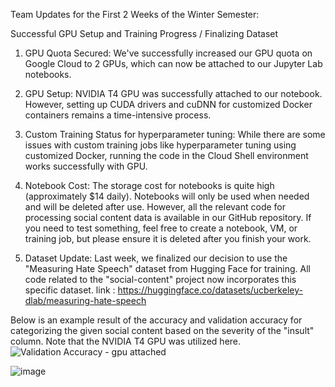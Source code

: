 Team Updates for the First 2 Weeks of the Winter Semester:

Successful GPU Setup and Training Progress / Finalizing Dataset

1. GPU Quota Secured: We've successfully increased our GPU quota on Google Cloud to 2 GPUs, which can now be attached to our Jupyter Lab notebooks.

2. GPU Setup: NVIDIA T4 GPU was successfully attached to our notebook. However, setting up CUDA drivers and cuDNN for customized Docker containers remains a time-intensive process.

3. Custom Training Status for hyperparameter tuning: While there are some issues with custom training jobs like hyperparameter tuning using customized Docker, running the code in the Cloud Shell environment works successfully with GPU.

4. Notebook Cost: The storage cost for notebooks is quite high (approximately $14 daily). Notebooks will only be used when needed and will be deleted after use. However, all the relevant code for processing social content data is available in our GitHub repository. If you need to test something, feel free to create a notebook, VM, or training job, but please ensure it is deleted after you finish your work.
   
6. Dataset Update: Last week, we finalized our decision to use the "Measuring Hate Speech" dataset from Hugging Face for training. All code related to the "social-content" project now incorporates this specific dataset. link : https://huggingface.co/datasets/ucberkeley-dlab/measuring-hate-speech

Below is an example result of the accuracy and validation accuracy for categorizing the given social content based on the severity of the "insult" column. Note that the NVIDIA T4 GPU was utilized here.
![Validation Accuracy - gpu attached](https://github.com/user-attachments/assets/d94598bc-ce43-43ae-b603-db9a7c2c1aa0)

![image](https://github.com/user-attachments/assets/16bba6c6-594f-42b1-a889-6c5528041ac9)
